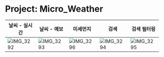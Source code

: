 # Project: Micro_Weather

| 날씨 - 실시간 | 날씨 - 예보 | 미세먼지 | 검색 | 검색 필터링 |
| --- | --- | --- | --- | --- |
| ![IMG_3292](https://github.com/user-attachments/assets/e3e87ddd-4470-4c62-b6d5-c28fe4f56cb6) | ![IMG_3293](https://github.com/user-attachments/assets/dd1ae447-31d7-4e51-8730-4617d832e117) | ![IMG_3296](https://github.com/user-attachments/assets/2d55cdea-7b71-4d7c-9cdb-3451c0697889) | ![IMG_3294](https://github.com/user-attachments/assets/be3468fc-80b7-46dc-8f4e-001b0895f61d) | ![IMG_3295](https://github.com/user-attachments/assets/bdaf2d15-8ec5-4068-b9bd-3d10d1e12d07) |
